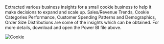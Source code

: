 Extracted various business insights for a small cookie business to help it make decisions to expand and scale up. Sales/Revenue Trends, Cookie Categories Performance, Customer Spending Patterns and Demographics, Order Size Distributions are some of the insights which can be obtained. For more details, download and open the Power BI file above.

![Cookie](https://github.com/ADITYAS2309/Power-BI-Dashboards/assets/164273986/720cb92d-3d06-44b4-b5c4-856064dd1d69)
